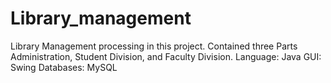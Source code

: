 # Library_management
Library Management processing in this project. Contained three Parts Administration, Student Division, and Faculty Division.
Language: Java GUI: Swing Databases: MySQL
